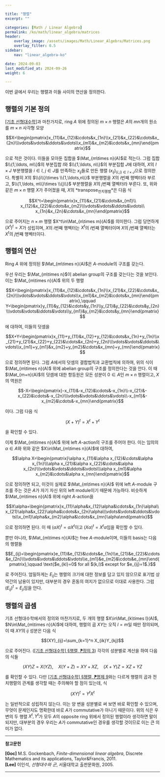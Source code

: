 ```yaml
---

title: "행렬"
excerpt: ""

categories: [Math / Linear Algebra]
permalink: /ko/math/linear_algebra/matrices
header:
    overlay_image: /assets/images/Math/Linear_Algebra/Matrices.png
    overlay_filter: 0.5
sidebar: 
    nav: "linear_algebra-ko"

date: 2024-09-03
last_modified_at: 2024-09-26
weight: 6

---
```


이번 글에서 우리는 행렬과 이들 사이의 연산을 정의한다. 

## 행렬의 기본 정의

[\[기초 선형대수학\]](/ko/math/basic_linear_algebra)과 마찬가지로, ring $A$ 위에 정의된 $m\times n$ 행렬은 $A$의 $mn$개의 원소를 $m\times n$ 사각형 모양

$$X=\begin{pmatrix}x_{11}&x_{12}&\cdots&x_{1n}\\x_{21}&x_{22}&\cdots&x_{2n}\\\vdots&\vdots&\ddots&\vdots\\x_{m1}&x_{m2}&\cdots&x_{mn}\end{pmatrix}$$

으로 적은 것이다. 이들을 모아둔 집합을 $\Mat_{m\times n}(A)$로 적는다. 그럼 집합 $\\{1,\ldots, m\\}$의 부분집합 $I$와 $\\{1,\ldots, n\\}$의 부분집합 $J$에 대하여, $X$의 $I\times J$ 부분행렬을 $i\in I$, $j\in J$를 만족하는 $x_{ij}$들로 만든 행렬 $(x_{ij})_{(i,j)\in I\times J}$으로 정의한다. 특별히 $X$의 $\\{i\\}\times \\{1,\ldots,n\\}$ 부분행렬을 $X$의 $i$번째 행벡터라 부르고, $\\{1,\ldots, m\\}\times \\{j\\}$ 부분행렬을 $X$의 $j$번째 열벡터라 부른다. 또, 위와 같은 $m\times n$ 행렬 $X$가 주어졌을 때, $X$의 *transpose<sub>전치행렬</sub>*은 다음 식

$$X^t=\begin{pmatrix}x_{11}&x_{21}&\cdots&x_{m1}\\ x_{12}&x_{22}&\cdots&x_{m2}\\\vdots&\vdots&\ddots&\vdots\\ x_{1n}&x_{2n}&\cdots&x_{mn}\end{pmatrix}$$

으로 주어지는 $n\times m$ 행렬 $X^t\in\Mat_{n\times m}(A)$를 의미한다. 그럼 당연하게 $(X^t)^t=X$가 성립히며, $X$의 $i$번째 행벡터는 $X^t$의 $i$번째 열벡터이며 $X$의 $j$번째 열벡터는 $X^t$의 $j$번째 행벡터이다. 

## 행렬의 연산

Ring $A$ 위에 정의된 $\Mat_{m\times n}(A)$은 $A$-module의 구조를 갖는다. 

우선 우리는 $\Mat_{m\times n}$이 abelian group의 구조를 갖는다는 것을 보인다. 이는 $\Mat_{m\times n}(A)$ 위의 두 행렬

$$X=\begin{pmatrix}x_{11}&x_{12}&\cdots&x_{1n}\\x_{21}&x_{22}&\cdots&x_{2n}\\\vdots&\vdots&\ddots&\vdots\\x_{m1}&x_{m2}&\cdots&x_{mn}\end{pmatrix},\qquad Y=\begin{pmatrix}y_{11}&y_{12}&\cdots&y_{1n}\\y_{21}&y_{22}&\cdots&y_{2n}\\\vdots&\vdots&\ddots&\vdots\\y_{m1}&y_{m2}&\cdots&y_{mn}\end{pmatrix}$$

에 대하여, 이들의 덧셈을

$$X+Y=\begin{pmatrix}x_{11}+y_{11}&x_{12}+y_{12}&\cdots&x_{1n}+y_{1n}\\x_{21}+y_{21}&x_{22}+y_{22}&\cdots&x_{2n}+y_{2n}\\\vdots&\vdots&\ddots&\vdots\\x_{m1}+y_{m1}&x_{m2}+y_{m2}&\cdots&x_{mn}+y_{mn}\end{pmatrix}$$

으로 정의하면 된다. 그럼 $A$에서의 덧셈의 결합법칙과 교환법칙에 의하여, 위의 식이 $\Mat_{m\times n}(A)$ 위에 abelian group의 구조를 정의한다는 것을 안다. 이 때 $\Mat_{m+n}(A)$의 덧셈에 대한 항등원은 모든 성분이 $0\in A$인 $m\times n$ 행렬이고, $X$의 역원은

$$-X=\begin{pmatrix}-x_{11}&-x_{12}&\cdots&-x_{1n}\\-x_{21}&-x_{22}&\cdots&-x_{2n}\\\vdots&\vdots&\ddots&\vdots\\-x_{m1}&-x_{m2}&\cdots&-x_{mn}\end{pmatrix}$$

이다. 그럼 다음 식

$$(X+Y)^t=X^t+Y^t$$

을 확인할 수 있다. 

이제 $\Mat_{m\times n}(A)$ 위에 left $A$-action의 구조를 주어야 한다. 이는 임의의 $\alpha\in A$와 위와 같은 $X\in\Mat_{m\times n}(A)$에 대하여, 

$$\alpha X=\begin{pmatrix}\alpha x_{11}&\alpha x_{12}&\cdots&\alpha x_{1n}\\\alpha x_{21}&\alpha x_{22}&\cdots&\alpha x_{2n}\\\vdots&\vdots&\ddots&\vdots\\\alpha x_{m1}&\alpha x_{m2}&\cdots&\alpha x_{mn}\end{pmatrix}$$

으로 정의하면 되고, 이것이 실제로 $\Mat_{m\times n}(A)$ 위에 left $A$-module 구조를 주는 것은 $A$가 자기 자신 위의 left module이기 때문에 가능하다. 비슷하게 $\Mat_{m\times n}(A)$ 위에 right $A$-action을

$$X\alpha=\begin{pmatrix}x_{11}\alpha&x_{12}\alpha&\cdots&x_{1n}\alpha\\x_{21}\alpha&x_{22}\alpha&\cdots&x_{2n}\alpha\\\vdots&\vdots&\ddots&\vdots\\x_{m1}\alpha&x_{m2}\alpha&\cdots&x_{mn}\alpha\end{pmatrix}$$

으로 정의하면 된다. 이 때 $(\alpha X)^t=\alpha X^t$이고 $(X\alpha)^t=X^t\alpha$임을 확인할 수 있다. 

뿐만 아니라, $\Mat_{m\times n}(A)$는 free $A$-module이며, 이들의 basis는 다음의 행렬들

$$E_{ij}=\begin{pmatrix}e_{11}&e_{12}&\cdots&e_{1n}\\e_{21}&e_{22}&\cdots&e_{2n}\\\vdots&\vdots&\ddots&\vdots\\e_{m1}&e_{m2}&\cdots&e_{mn}\end{pmatrix},\qquad \text{$e_{kl}=0$ for all $(k,l)$ except for $e_{ij}=1$.}$$

로 주어진다. 엄밀하게는 $E_{ij}$는 행렬의 크기에 대한 정보를 담고 있지 않으므로 표기법 상 약간의 남용이 있지만, 대부분의 경우 혼동의 여지가 없으므로 이대로 사용한다. 그럼 $(E_{ij})^t=E_{ji}$임을 안다. 

## 행렬의 곱셈

기초 선형대수학에서의 정의와 마찬가지로, 두 개의 행렬 $X\in\Mat_{k\times l}(A)$, $N\in\Mat_{m\times n}(A)$에 대하여, 행렬의 곱 $XY$는 오직 $l=m$일 때만 정의되며, 이 때 $XY$의 $ij$ 성분은 다음 식

$$(XY)_{ij}=\sum_{k=1}^n X_{ik}Y_{kj}$$

으로 주어진다. ([\[기초 선형대수학\] §행렬, ⁋정의 3](ko/math/basic_linear_algebra/matrix#def3)) 각각의 성분별로 계산을 하여 다음의 식들

$$(XY)Z=X(YZ),\quad X(Y+Z)=XY+XZ,\quad (X+Y)Z=XZ+YZ$$

를 확인할 수 있다. 다만 [\[기초 선형대수학\] §행렬, ⁋명제 9](ko/math/basic_linear_algebra/matrix#prop9)와는 다르게 행렬의 곱과 전치행렬의 관계를 생각할 때는 주의해야 할 점이 있는데, 식

$$(XY)^t=Y^tX^t$$

는 일반적으로 성립하지 않는다. 이는 양 변을 성분별로 써 보면 바로 확인할 수 있으며, 무엇이 문제인지도 명확한데 바로 $A$가 commutative가 아니기 때문이다. 위의 식은 우변의 두 행렬 $X^t, Y^t$가 모두 $A$의 opposite ring 위에서 정의된 행렬이라 생각하면 말이 되지만, 대부분의 경우 우리는 $A$가 commutative인 경우를 생각할 것이므로 이는 큰 의미가 없다. 

---

**참고문헌**

**[Goc]** M.S. Gockenbach, *Finite-dimensional linear algebra*, Discrete Mathematics and its applications, Taylor&Francis, 2011.  
**[Lee]** 이인석, *선형대수와 군*, 서울대학교 출판문화원, 2005.

---